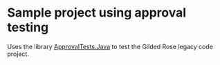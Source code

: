 # Sample project using approval testing

Uses the library [ApprovalTests.Java](https://github.com/approvals/ApprovalTests.Java)
 to test the Gilded Rose legacy code project.